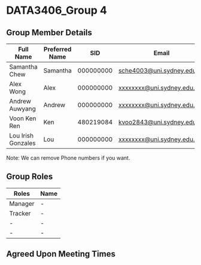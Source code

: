 # DATA3406_Group 4 

## Group Member Details 
| Full Name       | Preferred Name | SID       | Email                      | Phone     |
|-----------------|----------------|-----------|----------------------------|-----------|
| Samantha Chew   | Samantha       | 000000000 | sche4003@uni.sydney.edu.au | xxxxxxxxxx|
| Alex Wong       | Alex           | 000000000 | xxxxxxxx@uni.sydney.edu.au | xxxxxxxxxx|
| Andrew Auwyang  | Andrew         | 000000000 | xxxxxxxx@uni.sydney.edu.au | xxxxxxxxxx|
| Voon Ken Ren    | Ken            | 480219084 | kvoo2843@uni.sydney.edu.au | 0450752249|
| Lou Irish Gonzales | Lou         | 000000000 | xxxxxxxx@uni.sydney.edu.au | xxxxxxxxxx|

Note: We can remove Phone numbers if you want. 

## Group Roles
|  Roles               | Name       |
|----------------------|------------|
| Manager              | -          |
| Tracker              | -          |
| -                    | -          |
| -                    | -          |

## Agreed Upon Meeting Times 

